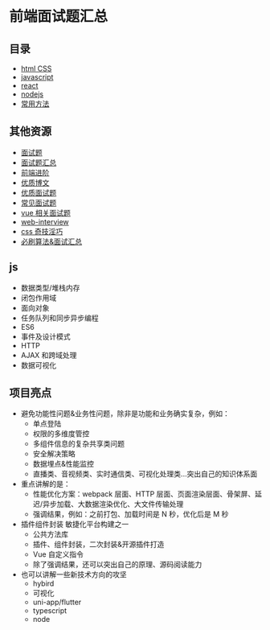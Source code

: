 # 前端面试题汇总

## 目录

- [html CSS](htmlcss.md)
- [javascript](javascript.md)
- [react](react.md)
- [nodejs](nodejs.md)
- [常用方法](utils.md)

## 其他资源

- [面试题](https://github.com/topview-frontend/campus-recruitment/blob/master/written/frontend_online_examination.md)
- [面试题汇总](https://github.com/Advanced-Frontend/Daily-Interview-Question)
- [前端进阶](https://github.com/yygmind/blog)
- [优质博文](https://github.com/YvetteLau/Blog)
- [优质面试题](https://github.com/markyun/My-blog/tree/master/Front-end-Developer-Questions/Questions-and-Answers)
- [常见面试题](https://juejin.im/post/5e5a759c6fb9a07ca301def9)
- [vue 相关面试题](https://vue3js.cn/interview/)
- [web-interview](https://github.com/febobo/web-interview)
- [css 奇技淫巧](https://github.com/chokcoco/iCSS.git)
- [必刷算法&面试汇总](https://cfz6pr2brp.feishu.cn/base/appiHELqQxL9uyOqlNjMQQhOEUI?table=tblMaffjeFYrLrQe&view=vewJHSwJVd)

## js

- 数据类型/堆栈内存
- 闭包作用域
- 面向对象
- 任务队列和同步异步编程
- ES6
- 事件及设计模式
- HTTP
- AJAX 和跨域处理
- 数据可视化

## 项目亮点

- 避免功能性问题&业务性问题，除非是功能和业务确实复杂，例如：
  - 单点登陆
  - 权限的多维度管控
  - 多组件信息的复杂共享类问题
  - 安全解决策略
  - 数据埋点&性能监控
  - 直播类、音视频类、实时通信类、可视化处理类...突出自己的知识体系面
- 重点讲解的是：
  - 性能优化方案：webpack 层面、HTTP 层面、页面渲染层面、骨架屏、延迟/异步加载、大数据渲染优化、大文件传输处理
  - 强调结果，例如：之前打包、加载时间是 N 秒，优化后是 M 秒
- 插件组件封装 敏捷化平台构建之一
  - 公共方法库
  - 插件、组件封装，二次封装&开源插件打造
  - Vue 自定义指令
  - 除了强调结果，还可以突出自己的原理、源码阅读能力
- 也可以讲解一些新技术方向的攻坚
  - hybird
  - 可视化
  - uni-app/flutter
  - typescript
  - node
